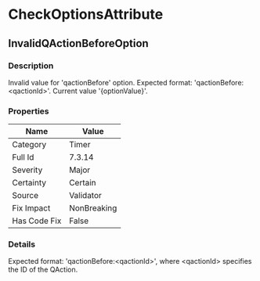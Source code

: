 ﻿---  
uid: Validator_7_3_14  
---

# CheckOptionsAttribute

## InvalidQActionBeforeOption

### Description

Invalid value for 'qactionBefore' option. Expected format: 'qactionBefore:\<qactionId\>'. Current value '{optionValue}'.

### Properties

| Name         | Value       |
| ------------ | ----------- |
| Category     | Timer       |
| Full Id      | 7.3.14      |
| Severity     | Major       |
| Certainty    | Certain     |
| Source       | Validator   |
| Fix Impact   | NonBreaking |
| Has Code Fix | False       |

### Details

Expected format: 'qactionBefore:\<qactionId\>', where \<qactionId\> specifies the ID of the QAction.
